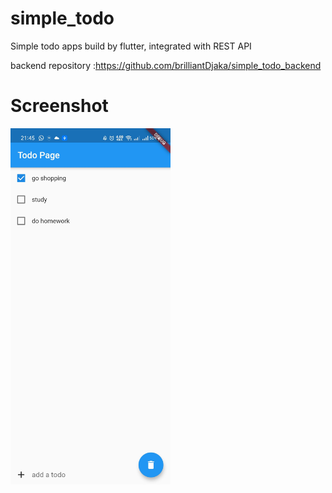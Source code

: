# simple_todo

Simple todo apps build by flutter, integrated with REST API <br>

backend repository :https://github.com/brilliantDjaka/simple_todo_backend

# Screenshot
<img src="https://raw.githubusercontent.com/brilliantDjaka/flutter-simple-todo/master/screenshots/1.jpg" width="256">
